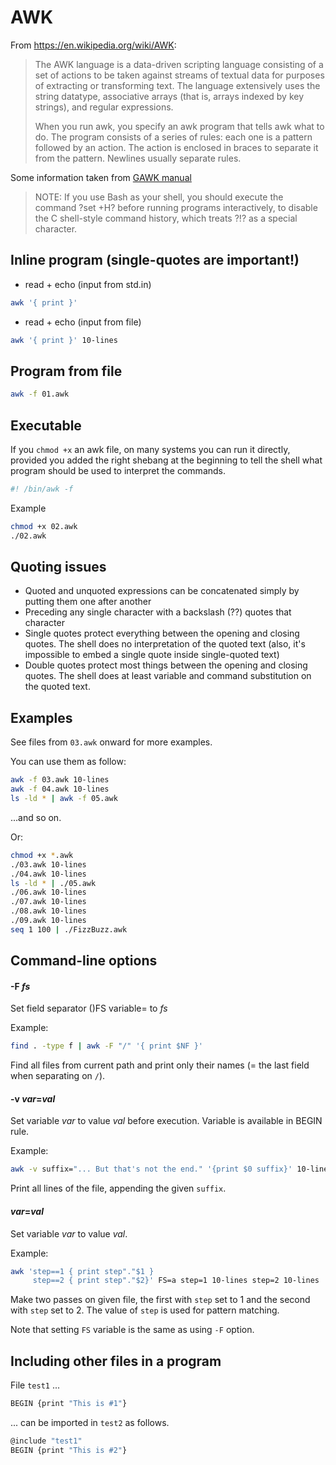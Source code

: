 # AWK
 From https://en.wikipedia.org/wiki/AWK:
>
> The AWK language is a data-driven scripting language consisting of a set of actions
>  to be taken against streams of textual data for purposes of extracting or transforming text.
> The language extensively uses the string datatype, associative arrays
>  (that is, arrays indexed by key strings), and regular expressions.
>
> When you run awk, you specify an awk program that tells awk what to do.
>  The program consists of a series of rules: each one is a pattern followed by an action.
>  The action is enclosed in braces to separate it from the pattern. Newlines usually separate rules.
>
 
 Some information taken from [GAWK manual](https://www.gnu.org/software/gawk/manual/gawk.html)
> NOTE: If you use Bash as your shell, you should execute the command
> ?set +H? before running programs interactively, to disable the C shell-style
> command history, which treats ?!? as a special character.


## Inline program (single-quotes are important!)

- read + echo (input from std.in)

```bash
awk '{ print }'
```

- read + echo (input from file)

```bash
awk '{ print }' 10-lines
```

## Program from file
```bash
awk -f 01.awk
```

## Executable
If you `chmod +x` an awk file, on many systems you can run it directly, 
 provided you added the right shebang at the beginning to tell the shell
 what program should be used to interpret the commands.
```bash
#! /bin/awk -f
```

Example
```bash
chmod +x 02.awk
./02.awk
```

## Quoting issues
- Quoted and unquoted expressions can be concatenated simply
  by putting them one after another
- Preceding any single character with a backslash (?\?) quotes that character
- Single quotes protect everything between the opening and closing quotes. 
  The shell does no interpretation of the quoted text (also, it's impossible to embed a single quote inside single-quoted text)
- Double quotes protect most things between the opening and closing quotes. 
  The shell does at least variable and command substitution on the quoted text.
  
## Examples
See files from `03.awk` onward for more examples.

You can use them as follow:
```bash
awk -f 03.awk 10-lines
awk -f 04.awk 10-lines
ls -ld * | awk -f 05.awk
```
...and so on.

Or:
```bash
chmod +x *.awk
./03.awk 10-lines
./04.awk 10-lines
ls -ld * | ./05.awk
./06.awk 10-lines
./07.awk 10-lines
./08.awk 10-lines
./09.awk 10-lines
seq 1 100 | ./FizzBuzz.awk
```

## Command-line options
#### -F _fs_
 Set field separator ()FS variable= to _fs_ 

Example:
```bash
find . -type f | awk -F "/" '{ print $NF }'
``` 
Find all files from current path and print only their names
 (= the last field when separating on `/`).
 
#### -v _var_=_val_
Set variable _var_ to value _val_ before execution.
Variable is available in BEGIN rule. 

Example:
```bash
awk -v suffix="... But that's not the end." '{print $0 suffix}' 10-lines
``` 
Print all lines of the file, appending the given `suffix`.

#### _var_=_val_
Set variable _var_ to value _val_. 

Example:
```bash
awk 'step==1 { print step"."$1 }
     step==2 { print step"."$2}' FS=a step=1 10-lines step=2 10-lines
``` 
Make two passes on given file, the first with `step` set to 1
and the second with `step` set to 2.
The value of `step` is used for pattern matching.

Note that setting `FS` variable is the same as using `-F` option.

## Including other files in a program
File `test1` ...
```bash
BEGIN {print "This is #1"}
```
... can be imported in `test2` as follows.
```bash
@include "test1"
BEGIN {print "This is #2"}
```